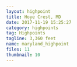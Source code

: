 ```yaml
---
layout: highpoint
title: Hoye Crest, MD
date: 2017-11-19 15:25:27
category: highpoints
tag: Highpoints
tagline: 3,360 feet
name: maryland_highpoint
files: 11
thumbnail: 10
---
```

